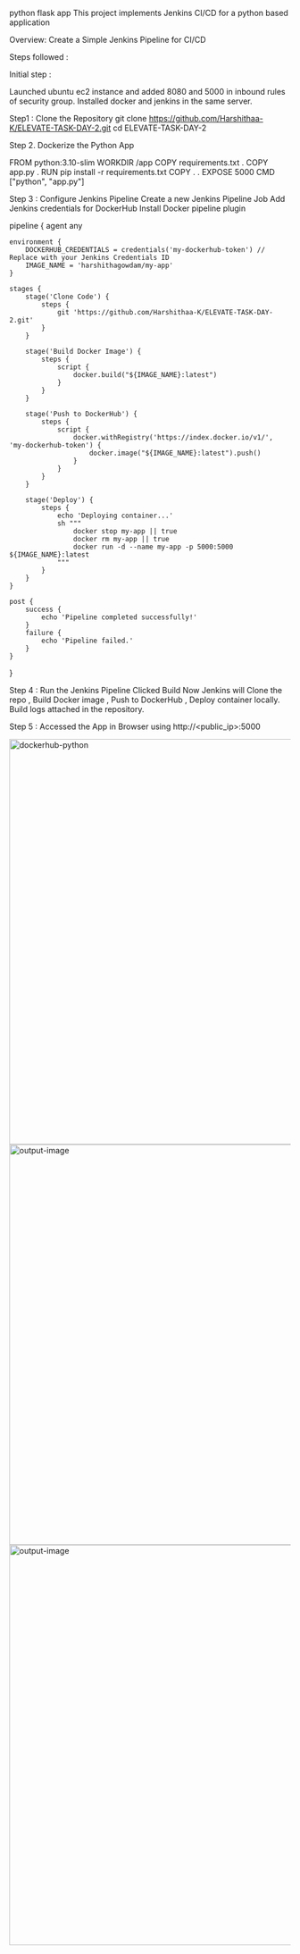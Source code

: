 python flask app
This project implements Jenkins CI/CD for a python based application

Overview:
Create a Simple Jenkins Pipeline for CI/CD

Steps followed :

Initial step :

Launched ubuntu ec2 instance and added 8080 and 5000 in inbound rules of security group.
Installed docker and jenkins in the same server.

Step1 : Clone the Repository
git clone https://github.com/Harshithaa-K/ELEVATE-TASK-DAY-2.git
cd ELEVATE-TASK-DAY-2

Step 2. Dockerize the Python App

FROM python:3.10-slim
WORKDIR /app
COPY requirements.txt .
COPY app.py .
RUN pip install -r requirements.txt
COPY . .
EXPOSE 5000
CMD ["python", "app.py"]

Step 3 : Configure Jenkins Pipeline
Create a new Jenkins Pipeline Job
Add Jenkins credentials for DockerHub 
Install Docker pipeline plugin

pipeline {
    agent any

    environment {
        DOCKERHUB_CREDENTIALS = credentials('my-dockerhub-token') // Replace with your Jenkins Credentials ID
        IMAGE_NAME = 'harshithagowdam/my-app'
    }

    stages {
        stage('Clone Code') {
            steps {
                git 'https://github.com/Harshithaa-K/ELEVATE-TASK-DAY-2.git'
            }
        }

        stage('Build Docker Image') {
            steps {
                script {
                    docker.build("${IMAGE_NAME}:latest")
                }
            }
        }

        stage('Push to DockerHub') {
            steps {
                script {
                    docker.withRegistry('https://index.docker.io/v1/', 'my-dockerhub-token') {
                        docker.image("${IMAGE_NAME}:latest").push()
                    }
                }
            }
        }

        stage('Deploy') {
            steps {
                echo 'Deploying container...'
                sh """
                    docker stop my-app || true
                    docker rm my-app || true
                    docker run -d --name my-app -p 5000:5000 ${IMAGE_NAME}:latest
                """
            }
        }
    }

    post {
        success {
            echo 'Pipeline completed successfully!'
        }
        failure {
            echo 'Pipeline failed.'
        }
    }
}

Step 4 :
Run the Jenkins Pipeline
Clicked Build Now
Jenkins will Clone the repo , Build Docker image , Push to DockerHub , Deploy container locally.
Build logs attached in the repository.

Step 5 :
Accessed the App in Browser using http://<public_ip>:5000

<img width="1360" height="726" alt="dockerhub-python" src="https://github.com/user-attachments/assets/96295655-58ae-4755-8bc3-4570bab08a17" />
<img width="1362" height="717" alt="output-image" src="https://github.com/user-attachments/assets/2e44acbd-e5aa-405f-814b-7d611e1c520f" />

<img width="1362" height="717" alt="output-image" src="https://github.com/user-attachments/assets/7eeea8e8-38ae-449a-bad9-e7ef83555923" />



